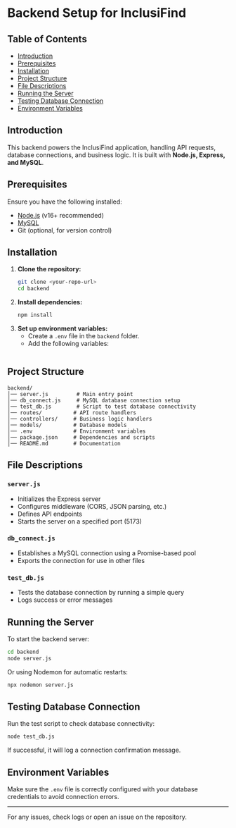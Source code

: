 # Backend Setup for InclusiFind

## Table of Contents
- [Introduction](#introduction)
- [Prerequisites](#prerequisites)
- [Installation](#installation)
- [Project Structure](#project-structure)
- [File Descriptions](#file-descriptions)
- [Running the Server](#running-the-server)
- [Testing Database Connection](#testing-database-connection)
- [Environment Variables](#environment-variables)

## Introduction
This backend powers the InclusiFind application, handling API requests, database connections, and business logic. It is built with **Node.js, Express, and MySQL**.

## Prerequisites
Ensure you have the following installed:
- [Node.js](https://nodejs.org/) (v16+ recommended)
- [MySQL](https://www.mysql.com/)
- Git (optional, for version control)

## Installation
1. **Clone the repository:**
   ```sh
   git clone <your-repo-url>
   cd backend
   ```
2. **Install dependencies:**
   ```sh
   npm install
   ```
3. **Set up environment variables:**
   - Create a `.env` file in the `backend` folder.
   - Add the following variables:
     ```ini

     ```

## Project Structure
```
backend/
│── server.js         # Main entry point
│── db_connect.js     # MySQL database connection setup
│── test_db.js        # Script to test database connectivity
│── routes/          # API route handlers
│── controllers/     # Business logic handlers
│── models/          # Database models
│── .env             # Environment variables
│── package.json     # Dependencies and scripts
│── README.md        # Documentation
```

## File Descriptions

### `server.js`
- Initializes the Express server
- Configures middleware (CORS, JSON parsing, etc.)
- Defines API endpoints
- Starts the server on a specified port (5173)

### `db_connect.js`
- Establishes a MySQL connection using a Promise-based pool
- Exports the connection for use in other files

### `test_db.js`
- Tests the database connection by running a simple query
- Logs success or error messages

## Running the Server
To start the backend server:
```sh
cd backend
node server.js
```
Or using Nodemon for automatic restarts:
```sh
npx nodemon server.js
```

## Testing Database Connection
Run the test script to check database connectivity:
```sh
node test_db.js
```
If successful, it will log a connection confirmation message.

## Environment Variables
Make sure the `.env` file is correctly configured with your database credentials to avoid connection errors.

---
For any issues, check logs or open an issue on the repository.


